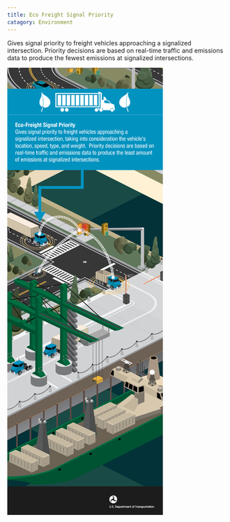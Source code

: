 ```yaml
---
title: Eco Freight Signal Priority
catagory: Environment
---
```



Gives signal priority to freight vehicles approaching a signalized intersection. Priority decisions are based on real-time traffic and emissions data to produce the fewest emissions at signalized intersections.

![Eco-Traffic Signal Priority](../../assets/images/infographics/AERIS_EcoFrieghtSignalPriority-01.png)